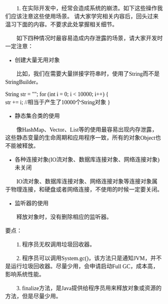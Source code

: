 <font size = 4 face = "黑体">


　　1. 在实际开发中，经常会造成系统的崩溃。如下这些操作我们应该注意这些使用场景。 请大家学完相关内容后，回头过来温习下面的内容。不要求此处掌握相关细节。

　　如下四种情况时最容易造成内存泄露的场景，请大家开发时一定注意：




- 创建大量无用对象

　　比如，我们在需要大量拼接字符串时，使用了String而不是StringBuilder。

String str = "";
for (int i = 0; i < 10000; i++) {   
	str += i;     //相当于产生了10000个String对象
}



- 静态集合类的使用

　　像HashMap、Vector、List等的使用最容易出现内存泄露，这些静态变量的生命周期和应用程序一致，所有的对象Object也不能被释放。



- 各种连接对象(IO流对象、数据库连接对象、网络连接对象)未关闭

　　IO流对象、数据库连接对象、网络连接对象等连接对象属于物理连接，和硬盘或者网络连接，不使用的时候一定要关闭。



- 监听器的使用

　　释放对象时，没有删除相应的监听器。

要点：

　　1. 程序员无权调用垃圾回收器。

　　2. 程序员可以调用System.gc()，该方法只是通知JVM，并不是运行垃圾回收器。尽量少用，会申请启动Full GC，成本高，影响系统性能。

　　3. finalize方法，是Java提供给程序员用来释放对象或资源的方法，但是尽量少用。



</font>